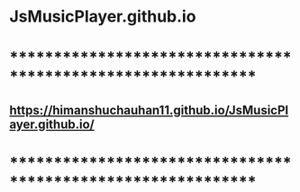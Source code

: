 # JsMusicPlayer.github.io
# ************************************************************
## https://himanshuchauhan11.github.io/JsMusicPlayer.github.io/ 
# ************************************************************

